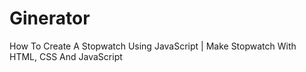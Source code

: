 # Ginerator
How To Create A Stopwatch Using JavaScript | Make Stopwatch With HTML, CSS And JavaScript
